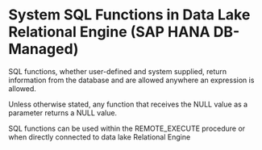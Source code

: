 <!-- loioa5266adc84f210159f7ce9b53c36e5d7 -->

# System SQL Functions in Data Lake Relational Engine \(SAP HANA DB-Managed\)

SQL functions, whether user-defined and system supplied, return information from the database and are allowed anywhere an expression is allowed.



Unless otherwise stated, any function that receives the NULL value as a parameter returns a NULL value.

SQL functions can be used within the REMOTE\_EXECUTE procedure or when directly connected to data lake Relational Engine 

